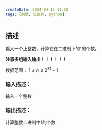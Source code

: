 ```yaml
---
createDate: 2024-04-12 11:52
tags: [刷题, 位运算, python]
---
```

## 描述

输入一个正整数，计算它在二进制下的1的个数。

**注意多组输入输出！！！！！！**  

数据范围： $1≤n≤2^{31}−1$   

### 输入描述：

输入一个整数  

### 输出描述：

计算整数二进制中1的个数
